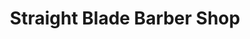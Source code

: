 ---
title: "Straight Blade Barber Shop"
url: /milwaukee/straight-blade-barber-shop/
shop: hairdresser
---